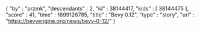 {
  "by" : "przmk",
  "descendants" : 2,
  "id" : 38144417,
  "kids" : [ 38144475 ],
  "score" : 41,
  "time" : 1699126785,
  "title" : "Bevy 0.12",
  "type" : "story",
  "url" : "https://bevyengine.org/news/bevy-0-12/"
}
